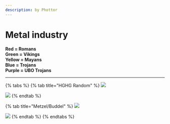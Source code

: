 ```yaml
---
description: by Phottor
---
```


# Metal industry

**Red = Romans**\
**Green = Vikings**\
**Yellow = Mayans**\
**Blue = Trojans**\
**Purple = UBO Trojans**

****

{% tabs %}
{% tab title="HGHG Random" %}
![](../.gitbook/assets/hghg\_schwerindustrie.png)

![](../.gitbook/assets/hghg\_schwerindustrie2.png)
{% endtab %}

{% tab title="Metzel/Buddel" %}
![](../.gitbook/assets/metzel\_schwerindustrie.png)

![](../.gitbook/assets/metzel\_schwerindustrie2.png)
{% endtab %}
{% endtabs %}

